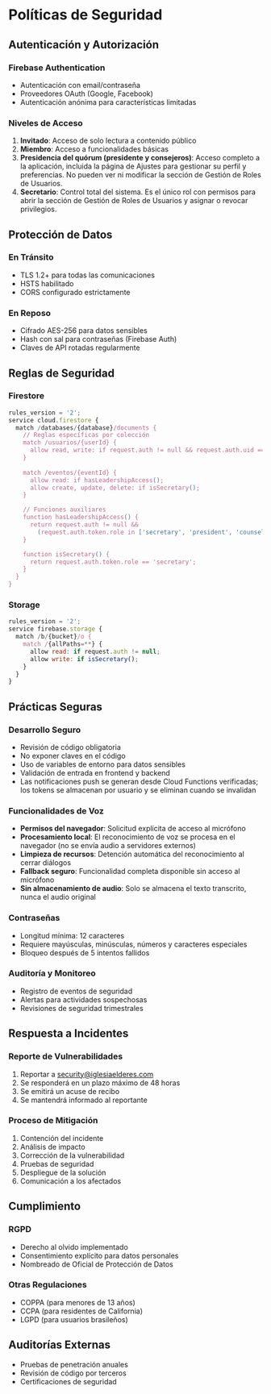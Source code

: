 # Políticas de Seguridad

## Autenticación y Autorización

### Firebase Authentication
- Autenticación con email/contraseña
- Proveedores OAuth (Google, Facebook)
- Autenticación anónima para características limitadas

### Niveles de Acceso
1. **Invitado**: Acceso de solo lectura a contenido público
2. **Miembro**: Acceso a funcionalidades básicas
3. **Presidencia del quórum (presidente y consejeros)**: Acceso completo a la aplicación, incluida la página de Ajustes para gestionar su perfil y preferencias. No pueden ver ni modificar la sección de Gestión de Roles de Usuarios.
4. **Secretario**: Control total del sistema. Es el único rol con permisos para abrir la sección de Gestión de Roles de Usuarios y asignar o revocar privilegios.

## Protección de Datos

### En Tránsito
- TLS 1.2+ para todas las comunicaciones
- HSTS habilitado
- CORS configurado estrictamente

### En Reposo
- Cifrado AES-256 para datos sensibles
- Hash con sal para contraseñas (Firebase Auth)
- Claves de API rotadas regularmente

## Reglas de Seguridad

### Firestore
```javascript
rules_version = '2';
service cloud.firestore {
  match /databases/{database}/documents {
    // Reglas específicas por colección
    match /usuarios/{userId} {
      allow read, write: if request.auth != null && request.auth.uid == userId;
    }
    
    match /eventos/{eventId} {
      allow read: if hasLeadershipAccess();
      allow create, update, delete: if isSecretary();
    }

    // Funciones auxiliares
    function hasLeadershipAccess() {
      return request.auth != null &&
        (request.auth.token.role in ['secretary', 'president', 'counselor']);
    }

    function isSecretary() {
      return request.auth.token.role == 'secretary';
    }
  }
}
```

### Storage
```javascript
rules_version = '2';
service firebase.storage {
  match /b/{bucket}/o {
    match /{allPaths=**} {
      allow read: if request.auth != null;
      allow write: if isSecretary();
    }
  }
}
```

## Prácticas Seguras

### Desarrollo Seguro
- Revisión de código obligatoria
- No exponer claves en el código
- Uso de variables de entorno para datos sensibles
- Validación de entrada en frontend y backend
- Las notificaciones push se generan desde Cloud Functions verificadas; los tokens se almacenan por usuario y se eliminan cuando se invalidan

### Funcionalidades de Voz
- **Permisos del navegador**: Solicitud explícita de acceso al micrófono
- **Procesamiento local**: El reconocimiento de voz se procesa en el navegador (no se envía audio a servidores externos)
- **Limpieza de recursos**: Detención automática del reconocimiento al cerrar diálogos
- **Fallback seguro**: Funcionalidad completa disponible sin acceso al micrófono
- **Sin almacenamiento de audio**: Solo se almacena el texto transcrito, nunca el audio original

### Contraseñas
- Longitud mínima: 12 caracteres
- Requiere mayúsculas, minúsculas, números y caracteres especiales
- Bloqueo después de 5 intentos fallidos

### Auditoría y Monitoreo
- Registro de eventos de seguridad
- Alertas para actividades sospechosas
- Revisiones de seguridad trimestrales

## Respuesta a Incidentes

### Reporte de Vulnerabilidades
1. Reportar a security@iglesiaelderes.com
2. Se responderá en un plazo máximo de 48 horas
3. Se emitirá un acuse de recibo
4. Se mantendrá informado al reportante

### Proceso de Mitigación
1. Contención del incidente
2. Análisis de impacto
3. Corrección de la vulnerabilidad
4. Pruebas de seguridad
5. Despliegue de la solución
6. Comunicación a los afectados

## Cumplimiento

### RGPD
- Derecho al olvido implementado
- Consentimiento explícito para datos personales
- Nombreado de Oficial de Protección de Datos

### Otras Regulaciones
- COPPA (para menores de 13 años)
- CCPA (para residentes de California)
- LGPD (para usuarios brasileños)

## Auditorías Externas
- Pruebas de penetración anuales
- Revisión de código por terceros
- Certificaciones de seguridad

